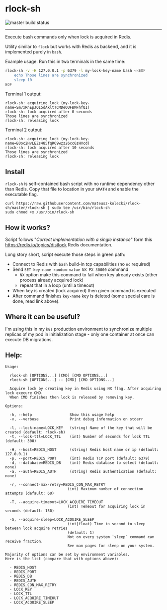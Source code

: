# rlock-sh

![master build status](https://github.com/mateusz-kolecki/rlock-sh/workflows/CI/badge.svg?branch=master)

---

Execute bash commands only when lock is acquired in Redis.

Utility similar to `flock` but works with Redis as backend, and it is implemented purely in `bash`.

Example usage. Run this in two terminals in the same time:

```bash
rlock-sh -v -H 127.0.0.1 -p 6379 -l my-lock-key-name bash <<EOF
    echo Those lines are synchronized
    sleep 10
EOF
```

Terminal 1 output:

```
rlock-sh: acquiring lock (my-lock-key-name=Sm7xRnEpJQI5dAkltTCMDeOUFBMFhfQI)
rlock-sh: lock acquired after 0 seconds
Those lines are synchronized
rlock-sh: releasing lock
```

Terminal 2 output:

```
rlock-sh: acquiring lock (my-lock-key-name=B0oc2HvLEZs485fqRO9wzz26xc6zHVcd)
rlock-sh: lock acquired after 10 seconds
Those lines are synchronized
rlock-sh: releasing lock
```

## Install

`rlock-sh` is self-contained bash script with no runtime dependency other than Redis.
Copy that file to location in your `$PATH` and enable the executable flag.

```
curl https://raw.githubusercontent.com/mateusz-kolecki/rlock-sh/master/rlock-sh | sudo tee /usr/bin/rlock-sh
sudo chmod +x /usr/bin/rlock-sh
```

## How it works?

Script follows "*Correct implementation with a single instance*" form this https://redis.io/topics/distlock
Redis documentation.

Long story short, script execute those steps in green path:

  * Connect to Redis with `bash` build-in tcp capabilities (no `nc` required)
  * Send `SET key-name random-value NX PX 30000` command
    * `NX` option make this command to fail when key already exists (other process already acquired lock)
    * repeat that in a loop (until a timeout)
  * When key is created (lock acquired) then given command is executed
  * After command finishes `key-name` key is deleted (some special care is done, read link above). 

## Where it can be useful?

I'm using this in my `k8s` production environment to synchronize multiple replicas of my pod in
initialization stage - only one container at once can execute DB migrations. 

## Help:

```
Usage:

  rlock-sh [OPTIONS...] [CMD] [CMD OPTIONS...]
  rlock-sh [OPTIONS...] -- [CMD] [CMD OPTIONS...]

  Acquire lock by creating key in Redis using NX flag. After acquiring lock execure CMD.
  When CMD finishes then lock is released by removing key.

Options:

  -h, --help                 Show this usage help
  -v, --verbose              Print debug information on stderr

  -l, --lock-name=LOCK_KEY   (string) Name of the key that will be created (default: rlock-sh)
  -t, --lock-ttl=LOCK_TTL    (int) Number of seconds for lock TTL (default: 300)

  -H, --host=REDIS_HOST      (string) Redis host name or ip (default: 127.0.0.1)
  -p, --port=REDIS_PORT      (int) Redis TCP port (default: 6379)
  -d, --database=REDIS_DB    (int) Redis database to select (default: none)
  -a, --auth=REDIS_AUTH      (string) Redis authentication (default: none)

  -r, --connect-max-retry=REDIS_CON_MAX_RETRY
                            (int) Maximum number of connection attempts (default: 60)

  -T, --acquire-timeout=LOCK_ACQUIRE_TIMEOUT
                            (int) Temeout for acquiring lock in seconds (default: 150)

  -S, --acquire-sleep=LOCK_ACQUIRE_SLEEP
                            (int|float) Time in second to sleep betwean lock acquire retries
                            (default: 1)
                            Not on every system `sleep` command can receive fraction.
                            See man pages for sleep on your system.

Majority of options can be set by environment variables.
Here is the list (compare that with options above):

  - REDIS_HOST
  - REDIS_PORT
  - REDIS_DB
  - REDIS_AUTH
  - REDIS_CON_MAX_RETRY
  - LOCK_KEY
  - LOCK_TTL
  - LOCK_ACQUIRE_TIMEOUT
  - LOCK_ACQUIRE_SLEEP
```

